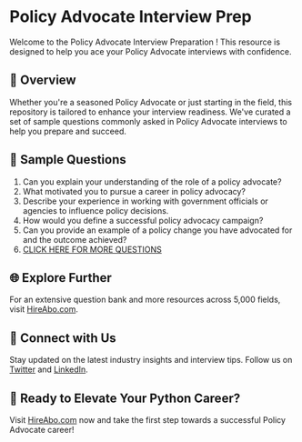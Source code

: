 # Policy Advocate Interview Prep

Welcome to the Policy Advocate Interview Preparation ! This resource is designed to help you ace your Policy Advocate interviews with confidence.

## 🚀 Overview

Whether you're a seasoned Policy Advocate or just starting in the field, this repository is tailored to enhance your interview readiness. We've curated a set of sample questions commonly asked in Policy Advocate interviews to help you prepare and succeed.

## 📝 Sample Questions

1. Can you explain your understanding of the role of a policy advocate?
2. What motivated you to pursue a career in policy advocacy?
3. Describe your experience in working with government officials or agencies to influence policy decisions.
4. How would you define a successful policy advocacy campaign?
5. Can you provide an example of a policy change you have advocated for and the outcome achieved?
6. [CLICK HERE FOR MORE QUESTIONS](https://hireabo.com/job/17_2_7/Policy%20Advocate)

## 🌐 Explore Further

For an extensive question bank and more resources across 5,000 fields, visit [HireAbo.com](https://www.hireabo.com).

## 📱 Connect with Us

Stay updated on the latest industry insights and interview tips. Follow us on [Twitter](https://twitter.com/hireabo) and [LinkedIn](https://www.linkedin.com/in/hire-abo-3609972a8/).

## 🚀 Ready to Elevate Your Python Career?

Visit [HireAbo.com](https://www.hireabo.com) now and take the first step towards a successful Policy Advocate career!